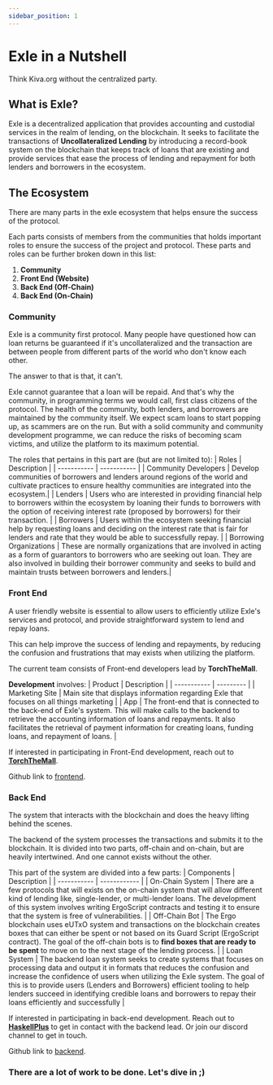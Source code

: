 ```yaml
---
sidebar_position: 1
---
```


# Exle in a Nutshell

Think Kiva.org without the centralized party.

## What is Exle?

Exle is a decentralized application that provides accounting and custodial services in the realm of lending, on the blockchain. It seeks to facilitate the transactions of **Uncollateralized Lending** by introducing a record-book system on the blockchain that keeps track of loans that are existing and provide services that ease the process of lending and repayment for both lenders and borrowers in the ecosystem. 

## The Ecosystem
There are many parts in the exle ecosystem that helps ensure the success of the protocol. 

Each parts consists of members from the communities that holds important roles to ensure the success of the project and protocol. These parts and roles can be further broken down in this list:

1. **Community**
2. **Front End (Website)**
3. **Back End (Off-Chain)**
4. **Back End (On-Chain)**


### **Community**

Exle is a community first protocol. Many people have questioned how can loan returns be guaranteed if it's uncollateralized and the transaction are between people from different parts of the world who don't know each other.

The answer to that is that, it can't.

Exle cannot guarantee that a loan will be repaid. And that's why the community, in programming terms we would call, first class citizens of the protocol. The health of the community, both lenders, and borrowers are maintained by the community itself. We expect scam loans to start popping up, as scammers are on the run. But with a solid community and community development programme, we can reduce the risks of becoming scam victims, and utilize the platform to its maximum potential.

The roles that pertains in this part are (but are not limited to):
| Roles | Description |
| ----------- | ----------- |
| Community Developers | Develop communities of borrowers and lenders around regions of the world and cultivate practices to ensure healthy communities are integrated into the ecosystem.|
| Lenders | Users who are interested in providing financial help to borrowers within the ecosystem by loaning their funds to borrowers with the option of receiving interest rate (proposed by borrowers) for their transaction. |
| Borrowers | Users within the ecosystem seeking financial help by requesting loans and deciding on the interest rate that is fair for lenders and rate that they would be able to successfully repay. |
| Borrowing Organizations | These are normally organizations that are involved in acting as a form of guarantors to borrowers who are seeking out loan. They are also involved in building their borrower community and seeks to build and maintain trusts between borrowers and lenders.|

### **Front End**
A user friendly website is essential to allow users to efficiently utilize Exle's services and protocol, and provide straightforward system to lend and repay loans.

This can help improve the success of lending and repayments, by reducing the confusion and frustrations that may exists when utilizing the platform.

The current team consists of Front-end developers lead by **TorchTheMall**.

**Development** involves:
| Product | Description |
| ----------- | --------- |
| Marketing Site | Main site that displays information regarding Exle that focuses on all things marketing |
| App | The front-end that is connected to the back-end of Exle's system. This will make calls to the backend to retrieve the accounting information of loans and repayments. It also facilitates the retrieval of payment information for creating loans, funding loans, and repayment of loans. |

If interested in participating in Front-End development, reach out to [**TorchTheMall**](https://twitter.com/lommaj).

Github link to [frontend](https://github.com/Ergo-Lend/front-end).


### **Back End**
The system that interacts with the blockchain and does the heavy lifting behind the scenes.

The backend of the system processes the transactions and submits it to the blockchain. It is divided into two parts, off-chain and on-chain, but are heavily intertwined. And one cannot exists without the other.

This part of the system are divided into a few parts:
| Components | Description |
| ----------- | ------------ |
| On-Chain System | There are a few protocols that will exists on the on-chain system that will allow different kind of lending like, single-lender, or multi-lender loans. The development of this system involves writing ErgoScript contracts and testing it to ensure that the system is free of vulnerabilities. |
| Off-Chain Bot | The Ergo blockchain uses eUTxO system and transactions on the blockchain creates boxes that can either be spent or not based on its Guard Script (ErgoScript contract). The goal of the off-chain bots is to **find boxes that are ready to be spent** to move on to the next stage of the lending process. |
| Loan System | The backend loan system seeks to create systems that focuses on processing data and output it in formats that reduces the confusion and increase the confidence of users when utilizing the Exle system. The goal of this is to provide users (Lenders and Borrowers) efficient tooling to help lenders succeed in identifying credible loans and borrowers to repay their loans efficiently and successfully |

If interested in participating in back-end development. Reach out to [**HaskellPlus**](https://twitter.com/Haskell_plus) to get in contact with the backend lead. Or join our discord channel to get in touch.

Github link to [backend](https://github.com/Ergo-Lend/exle-dot).

### There are a lot of work to be done. Let's dive in ;)